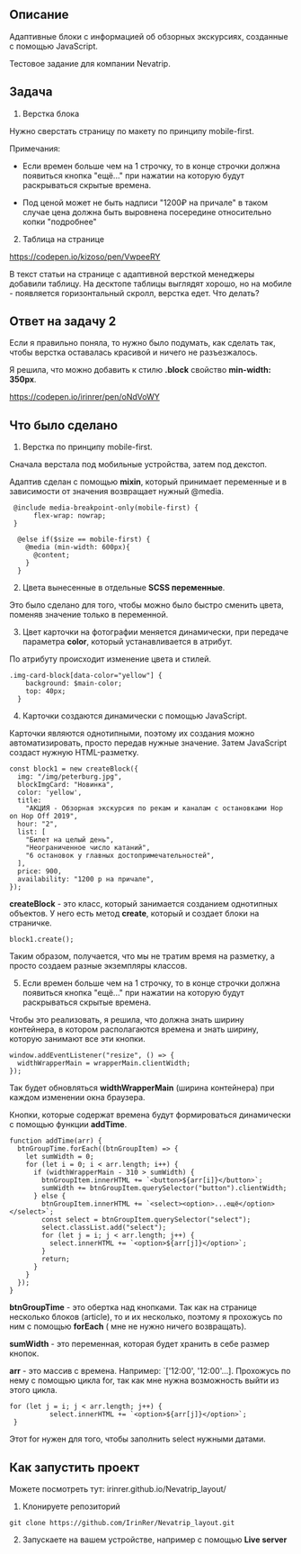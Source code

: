 ## Описание

Адаптивные блоки с информацией об обзорных экскурсиях, созданные с помощью JavaScript. 

Тестовое задание для компании Nevatrip. 

## Задача 

1. Верстка блока

Нужно сверстать страницу по макету по принципу mobile-first.

Примечания:

+ Если времен больше чем на 1 строчку, то в конце строчки должна появиться кнопка "ещё..." при нажатии на которую будут раскрываться скрытые времена.

+ Под ценой может не быть надписи "1200₽ на причале" в таком случае цена должна быть выровнена посередине относительно копки "подробнее" 

2. Таблица на странице

https://codepen.io/kizoso/pen/VwpeeRY

В текст статьи на странице с адаптивной версткой менеджеры добавили таблицу. На десктопе таблицы выглядят хорошо, но на мобиле - появляется горизонтальный скролл, верстка едет. Что делать?

## Ответ на задачу 2

Если я правильно поняла, то нужно было подумать, как сделать так, чтобы верстка оставалась красивой и ничего не разъезжалось.

Я решила, что можно добавить к стилю **.block** свойство **min-width: 350px**.

https://codepen.io/irinrer/pen/oNdVoWY 

## Что было сделано 

1. Верстка по принципу mobile-first.

Сначала верстала под мобильные устройства, затем под декстоп.

Адаптив сделан с помощью **mixin**, который принимает переменные и в зависимости от значения возвращает нужный @media.

```
 @include media-breakpoint-only(mobile-first) {
      flex-wrap: nowrap;
 }
```

```
  @else if($size == mobile-first) {
    @media (min-width: 600px){
      @content;
    }
  }
``` 

2. Цвета вынесенные в отдельные **SCSS переменные**.

Это было сделано для того, чтобы можно было быстро сменить цвета, поменяв значение только в переменной. 

3. Цвет карточки на фотографии меняется динамически, при передаче параметра **color**, который устанавливается в атрибут. 

По атрибуту происходит изменение цвета и стилей. 

```
.img-card-block[data-color="yellow"] {
    background: $main-color;
    top: 40px;
  }
```

4. Карточки создаются динамически с помощью JavaScript.

Карточки являются однотипными, поэтому их создания можно автоматизировать, просто передав нужные значение. Затем JavaScript создаст нужную HTML-разметку. 

```
const block1 = new createBlock({
  img: "/img/peterburg.jpg",
  blockImgCard: "Новинка",
  color: 'yellow',
  title:
    "АКЦИЯ - Обзорная экскурсия по рекам и каналам с остановками Hop on Hop Off 2019",
  hour: "2",
  list: [
    "Билет на целый день",
    "Неограниченное число катаний",
    "6 остановок у главных достопримечательностей",
  ],
  price: 900,
  availability: "1200 р на причале",
});
```

**createBlock** - это класс, который занимается созданием однотипных объектов. У него есть метод **create**, который и создает блоки на страничке.

`` block1.create(); ``

Таким образом, получается, что мы не тратим время на разметку, а просто создаем разные экземпляры классов. 

5. Если времен больше чем на 1 строчку, то в конце строчки должна появиться кнопка "ещё..." при нажатии на которую будут раскрываться скрытые времена.

Чтобы это реализовать, я решила, что должна знать ширину контейнера, в котором располагаются времена и знать ширину, которую занимают все эти кнопки. 

``` 
window.addEventListener("resize", () => {
  widthWrapperMain = wrapperMain.clientWidth;
});
``` 

Так будет обновляться **widthWrapperMain** (ширина контейнера) при каждом изменении окна браузера. 

Кнопки, которые содержат времена будут формироваться динамически с помощью функции **addTime**. 

```
function addTime(arr) {
  btnGroupTime.forEach((btnGroupItem) => {
    let sumWidth = 0;
    for (let i = 0; i < arr.length; i++) {
      if (widthWrapperMain - 310 > sumWidth) {
        btnGroupItem.innerHTML += `<button>${arr[i]}</button>`;
        sumWidth += btnGroupItem.querySelector("button").clientWidth;
      } else {
        btnGroupItem.innerHTML += `<select><option>...ещё</option></select>`;
        const select = btnGroupItem.querySelector("select");
        select.classList.add("select");
        for (let j = i; j < arr.length; j++) {
          select.innerHTML += `<option>${arr[j]}</option>`;
        }
        return;
      }
    }
  });
}
``` 
**btnGroupTime** - это обертка над кнопками. Так как на странице несколько блоков (article), то и их несколько, поэтому я прохожусь по ним с помощью **forEach** ( мне не нужно ничего возвращать).

**sumWidth** - это переменная, которая будет хранить в себе размер кнопок. 

**arr** - это массив с времена. Например: `['12:00', '12:00'...]. Прохожусь по нему с помощью цикла for, так как мне нужна возможность выйти из этого цикла. 

```
for (let j = i; j < arr.length; j++) {
          select.innerHTML += `<option>${arr[j]}</option>`;
 }
```
Этот for нужен для того, чтобы заполнить select нужными датами. 


## Как запустить проект 

Можете посмотреть тут: irinrer.github.io/Nevatrip_layout/ 

1. Клонируете репозиторий 

``git clone https://github.com/IrinRer/Nevatrip_layout.git``

2. Запускаете на вашем устройстве, например с помощью **Live server**
